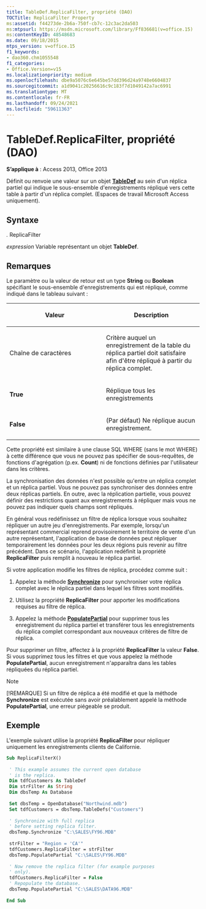 ```yaml
---
title: TableDef.ReplicaFilter, propriété (DAO)
TOCTitle: ReplicaFilter Property
ms:assetid: f44273de-2b6a-750f-cb7c-12c3ac2da503
ms:mtpsurl: https://msdn.microsoft.com/library/Ff836681(v=office.15)
ms:contentKeyID: 48548683
ms.date: 09/18/2015
mtps_version: v=office.15
f1_keywords:
- dao360.chm1055548
f1_categories:
- Office.Version=v15
ms.localizationpriority: medium
ms.openlocfilehash: dbe9a5076c6e645be57dd396d24a9748e6604837
ms.sourcegitcommit: a1d9041c20256616c9c183f7d1049142a7ac6991
ms.translationtype: MT
ms.contentlocale: fr-FR
ms.lasthandoff: 09/24/2021
ms.locfileid: "59611363"
---
```

# <a name="tabledefreplicafilter-property-dao"></a>TableDef.ReplicaFilter, propriété (DAO)

**S’applique à** : Access 2013, Office 2013

Définit ou renvoie une valeur sur un objet **[TableDef](tabledef-object-dao.md)** au sein d'un réplica partiel qui indique le sous-ensemble d'enregistrements répliqué vers cette table à partir d'un réplica complet. (Espaces de travail Microsoft Access uniquement).

## <a name="syntax"></a>Syntaxe

*.* ReplicaFilter

*expression* Variable représentant un objet **TableDef**.

## <a name="remarks"></a>Remarques

Le paramètre ou la valeur de retour est un type **String** ou **Boolean** spécifiant le sous-ensemble d'enregistrements qui est répliqué, comme indiqué dans le tableau suivant :

<table>
<colgroup>
<col style="width: 50%" />
<col style="width: 50%" />
</colgroup>
<thead>
<tr class="header">
<th><p>Valeur</p></th>
<th><p>Description</p></th>
</tr>
</thead>
<tbody>
<tr class="odd">
<td><p>Chaîne de caractères</p></td>
<td><p>Critère auquel un enregistrement de la table du réplica partiel doit satisfaire afin d'être répliqué à partir du réplica complet.</p></td>
</tr>
<tr class="even">
<td><p><strong>True</strong></p></td>
<td><p>Réplique tous les enregistrements</p></td>
</tr>
<tr class="odd">
<td><p><strong>False</strong></p></td>
<td><p>(Par défaut) Ne réplique aucun enregistrement.</p></td>
</tr>
</tbody>
</table>


Cette propriété est similaire à une clause SQL WHERE (sans le mot WHERE) à cette différence que vous ne pouvez pas spécifier de sous-requêtes, de fonctions d'agrégation (p.ex. **Count**) ni de fonctions définies par l'utilisateur dans les critères.

La synchronisation des données n'est possible qu'entre un réplica complet et un réplica partiel. Vous ne pouvez pas synchroniser des données entre deux réplicas partiels. En outre, avec la réplication partielle, vous pouvez définir des restrictions quant aux enregistrements à répliquer mais vous ne pouvez pas indiquer quels champs sont répliqués.

En général vous redéfinissez un filtre de réplica lorsque vous souhaitez répliquer un autre jeu d'enregistrements. Par exemple, lorsqu'un représentant commercial reprend provisoirement le territoire de vente d'un autre représentant, l'application de base de données peut répliquer temporairement les données pour les deux régions puis revenir au filtre précédent. Dans ce scénario, l'application redéfinit la propriété **ReplicaFilter** puis remplit à nouveau le réplica partiel.

Si votre application modifie les filtres de réplica, procédez comme suit :

1.  Appelez la méthode **[Synchronize](database-synchronize-method-dao.md)** pour synchroniser votre réplica complet avec le réplica partiel dans lequel les filtres sont modifiés.

2.  Utilisez la propriété **ReplicaFilter** pour apporter les modifications requises au filtre de réplica.

3.  Appelez la méthode **[PopulatePartial](database-populatepartial-method-dao.md)** pour supprimer tous les enregistrement du réplica partiel et transférer tous les enregistrements du réplica complet correspondant aux nouveaux critères de filtre de réplica.

Pour supprimer un filtre, affectez à la propriété **ReplicaFilter** la valeur **False**. Si vous supprimez tous les filtres et que vous appelez la méthode **PopulatePartial**, aucun enregistrement n'apparaîtra dans les tables répliquées du réplica partiel.

> [!NOTE]
> [!REMARQUE] Si un filtre de réplica a été modifié et que la méthode **Synchronize** est exécutée sans avoir préalablement appelé la méthode **PopulatePartial**, une erreur piégeable se produit.

## <a name="example"></a>Exemple

L'exemple suivant utilise la propriété **ReplicaFilter** pour répliquer uniquement les enregistrements clients de Californie.

```vb 
Sub ReplicaFilterX() 
 
 ' This example assumes the current open database 
 ' is the replica. 
 Dim tdfCustomers As TableDef 
 Dim strFilter As String 
 Dim dbsTemp As Database 
 
 Set dbsTemp = OpenDatabase("Northwind.mdb") 
 Set tdfCustomers = dbsTemp.TableDefs("Customers") 
 
 ' Synchronize with full replica 
 ' before setting replica filter. 
 dbsTemp.Synchronize "C:\SALES\FY96.MDB" 
 
 strFilter = "Region = 'CA'" 
 tdfCustomers.ReplicaFilter = strFilter 
 dbsTemp.PopulatePartial "C:\SALES\FY96.MDB" 
 
 ' Now remove the replica filter (for example purposes 
 ' only). 
 tdfCustomers.ReplicaFilter = False 
 ' Repopulate the database. 
 dbsTemp.PopulatePartial "C:\SALES\DATA96.MDB" 
 
End Sub 
 
```

